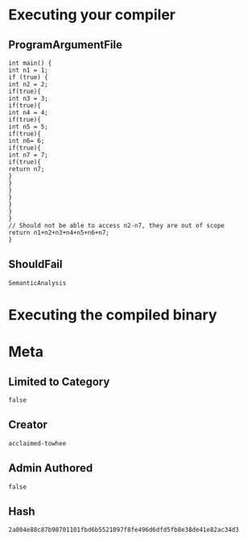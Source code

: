 # Executing your compiler

## ProgramArgumentFile

```
int main() {
int n1 = 1;
if (true) {
int n2 = 2;
if(true){
int n3 = 3;
if(true){
int n4 = 4;
if(true){
int n5 = 5;
if(true){
int n6= 6;
if(true){
int n7 = 7;
if(true){
return n7;
}
}
}
}
}
}
}
// Should not be able to access n2-n7, they are out of scope
return n1+n2+n3+n4+n5+n6+n7;
}
```

## ShouldFail

```
SemanticAnalysis
```

# Executing the compiled binary

# Meta

## Limited to Category

```
false
```

## Creator

```
acclaimed-towhee
```

## Admin Authored

```
false
```

## Hash

```
2a004e88c87b98701101fbd6b5521097f8fe496d6dfd5fb8e38de41e82ac34d3
```

